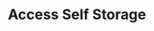 ---
title: "Access Self Storage"
url: /hemel-hempstead/access-self-storage/
shop: storage rental
---